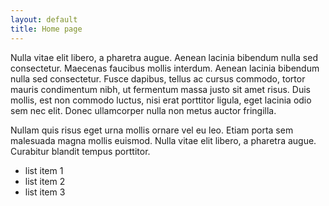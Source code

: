 ```yaml
---
layout: default
title: Home page
---
```


Nulla vitae elit libero, a pharetra augue. Aenean lacinia bibendum nulla sed consectetur. Maecenas faucibus mollis interdum. Aenean lacinia bibendum nulla sed consectetur. Fusce dapibus, tellus ac cursus commodo, tortor mauris condimentum nibh, ut fermentum massa justo sit amet risus. Duis mollis, est non commodo luctus, nisi erat porttitor ligula, eget lacinia odio sem nec elit. Donec ullamcorper nulla non metus auctor fringilla.

Nullam quis risus eget urna mollis ornare vel eu leo. Etiam porta sem malesuada magna mollis euismod. Nulla vitae elit libero, a pharetra augue. Curabitur blandit tempus porttitor.

- list item 1
- list item 2
- list item 3